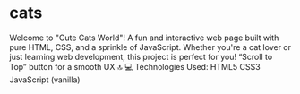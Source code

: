 # cats
 Welcome to "Cute Cats World"! A fun and interactive web page built with pure HTML, CSS, and a sprinkle of JavaScript. Whether you're a cat lover or just learning web development, this project is perfect for you!    “Scroll to Top” button for a smooth UX 🔝  💻 Technologies Used: HTML5  CSS3  JavaScript (vanilla)  
